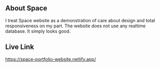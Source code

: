 ## About Space 

I treat Space website as a demonstration of care about design and total
responsiveness on my part. The website does not use any realtime
database. It simply looks good.

## Live Link

https://space-portfolio-website.netlify.app/
